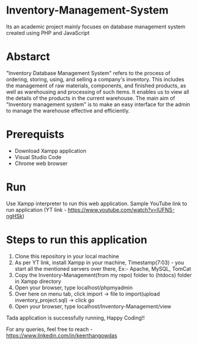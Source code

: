 # Inventory-Management-System
Its an academic project mainly focuses on database management system created using PHP and JavaScript

# Abstarct
"Inventory Database Management System" refers to the process of ordering, storing, using, and selling a company's inventory. This includes the management of raw materials, components, and finished products, as well as warehousing and processing of such items. It enables us to view all the details of the products in the current warehouse. The main aim of "Inventory management system" is to make an easy interface for the admin to manage the warehouse effective and efficiently.

# Prerequists
- Download Xampp application
- Visual Studio Code
- Chrome web browser

# Run
Use Xampp interpreter to run this web application. Sample YouTube link to run application (YT link - https://www.youtube.com/watch?v=IUFNS-ngHSk)

# Steps to run this application

1) Clone this repository in your local machine
2) As per YT link, install Xampp in your machine, Timestamp(7:03) - you start all the mentioned servers over there, Ex:- Apache, MySQL, TomCat
3) Copy the Inventory-Management(from my repo) folder to (htdocs) folder in Xampp directory
4) Open your browser, type localhost/phpmyadmin
5) Over here on menu tab, click import -> file to import(upload inventory_project.sql) -> click go
6) Open your browser, type localhost/Inventory-Management/view

Tada application is successfully running, Happy Coding!!

For any queries, feel free to reach - https://www.linkedin.com/in/keerthangowdas
